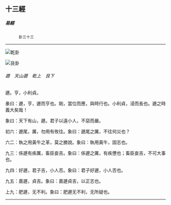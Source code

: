 

## 十三經

##### 易經
　　　`卦三十三`

* * *

![乾卦](../../imgs/a001.gif)

![艮卦](../../imgs/a005.gif)

###### 遯　天山遯　乾上　艮下

遯。亨，小利貞。

彖曰：遯，亨，遯而亨也。剛，當位而應，與時行也。小利貞，浸而長也。遯之時義大矣哉！

象曰：天下有山，遯。君子以遠小人，不惡而嚴。

初六：遯尾，厲，勿用有攸往。象曰：遯尾之厲，不往何災也？

六二：執之用黃牛之革，莫之勝說。象曰：執用黃牛，固志也。

九三：係遯有疾厲，畜臣妾吉。象曰：係遯之厲，有疾憊也；畜臣妾吉，不可大事也。

九四：好遯，君子吉，小人否。象曰：君子好遯，小人否也。

九五：嘉遯，貞吉。象曰：嘉遯貞吉，以正志也。

上九：肥遯，无不利。象曰：肥遯无不利，无所疑也。

* * *


